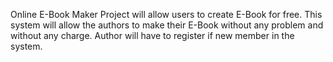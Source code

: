 Online E-Book Maker Project will allow users to create E-Book for free. This system will allow the authors to make their E-Book without any problem and without any charge. Author will have to register if new member in the system.
